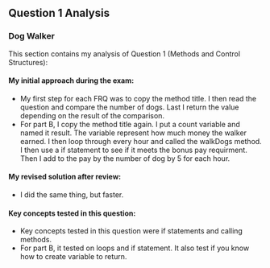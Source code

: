 ## Question 1 Analysis
### Dog Walker

This section contains my analysis of Question 1 (Methods and Control Structures):

#### My initial approach during the exam:
- My first step for each FRQ was to copy the method title. I then read the question and compare the number of dogs. Last I return the value depending on the result of the comparison.
- For part B, I copy the method title again. I put a count variable and named it result. The variable represent how much money the walker earned. I then loop through every hour and called the walkDogs method. I then use a if statement to see if it meets the bonus pay requirment. Then I add to the pay by the number of dog by 5 for each hour. 
  
#### My revised solution after review:
- I did the same thing, but faster. 
  
#### Key concepts tested in this question:
- Key concepts tested in this question were if statements and calling methods. 
- For part B, it tested on loops and if statement. It also test if you know how to create variable to return. 
